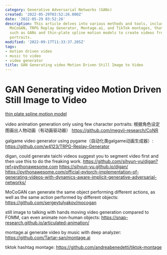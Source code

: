 ```yaml
---
category: Generative Adversarial Networks (GANs)
created: '2022-05-29T03:52:26.000Z'
date: '2022-05-29 03:52:26'
description: This article delves into various methods and tools, including CoNR, digan,
  MoCoGAN, TRPG Replay Generator, Montage.ai, and TikTok montages, that employ techniques
  such as GANs and thin-plate spline motion models to create videos from images or
  portraits.
modified: '2022-09-17T11:33:37.205Z'
tags:
- motion driven video
- music to video
- video generator
title: GAN Generating video Motion Driven Still Image to Video
---
```


# GAN Generating video Motion Driven Still Image to Video

[thin plate spline motion model](https://github.com/yoyo-nb/thin-plate-spline-motion-model)

video animation generation only using few character portraits: 根据角色设定图画出人物动画（有动画驱动器）
https://github.com/megvii-research/CoNR

galgame video generator using pygame（自动化类galgame动画生成器）:
https://github.com/w4123/TRPG-Replay-Generator

digan, could generate taichi videos
suggest you to segment video first and then use this to do the freaking work.
https://github.com/sihyun-yu/digan?ref=pythonawesome.com
https://sihyun-yu.github.io/digan/
https://pythonawesome.com/official-pytorch-implementation-of-generating-videos-with-dynamics-aware-implicit-generative-adversarial-networks/

MoCoGAN can generate the same object performing different actions, as well as the same action performed by different objects:
https://github.com/sergeytulyakov/mocogan

still image to talking with hands moving video generation compared to FOMM, can even animate non-human objects:
https://snap-research.github.io/articulated-animation/

montage.ai generate video by music with deep analyzer:
https://github.com/Tartar-san/montage.ai

tiktok hashtag montage: 
https://github.com/andreabenedetti/tiktok-montage
